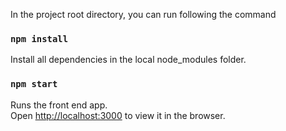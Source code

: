 In the project root directory, you can run following the command

### `npm install`

Install all dependencies in the local node_modules folder.<br>

### `npm start`

Runs the front end app.<br>
Open [http://localhost:3000](http://localhost:3000) to view it in the browser.

